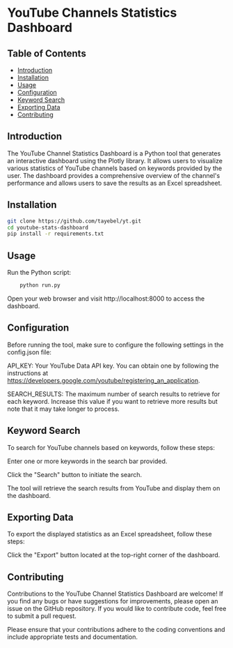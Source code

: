 # YouTube Channels Statistics Dashboard


## Table of Contents

- [Introduction](#introduction)
- [Installation](#installation)
- [Usage](#usage)
- [Configuration](#configuration)
- [Keyword Search](#keyword-search)
- [Exporting Data](#exporting-data)
- [Contributing](#contributing)


## Introduction

The YouTube Channel Statistics Dashboard is a Python tool that generates an interactive dashboard using the Plotly library. It allows users to visualize various statistics of YouTube channels based on keywords provided by the user. The dashboard provides a comprehensive overview of the channel's performance and allows users to save the results as an Excel spreadsheet.

## Installation



   ```bash
   git clone https://github.com/tayebel/yt.git
   cd youtube-stats-dashboard
   pip install -r requirements.txt
   ```
   
## Usage
Run the Python script:
```bash
    python run.py
 ```
    
Open your web browser and visit http://localhost:8000 to access the dashboard.

## Configuration
Before running the tool, make sure to configure the following settings in the config.json file:

API_KEY: Your YouTube Data API key. You can obtain one by following the instructions at https://developers.google.com/youtube/registering_an_application.

SEARCH_RESULTS: The maximum number of search results to retrieve for each keyword. Increase this value if you want to retrieve more results but note that it may take longer to process.

## Keyword Search
To search for YouTube channels based on keywords, follow these steps:

Enter one or more keywords in the search bar provided.

Click the "Search" button to initiate the search.

The tool will retrieve the search results from YouTube and display them on the dashboard.

## Exporting Data
To export the displayed statistics as an Excel spreadsheet, follow these steps:

Click the "Export" button located at the top-right corner of the dashboard.

## Contributing
Contributions to the YouTube Channel Statistics Dashboard are welcome! If you find any bugs or have suggestions for improvements, please open an issue on the GitHub repository. If you would like to contribute code, feel free to submit a pull request.

Please ensure that your contributions adhere to the coding conventions and include appropriate tests and documentation.




 
